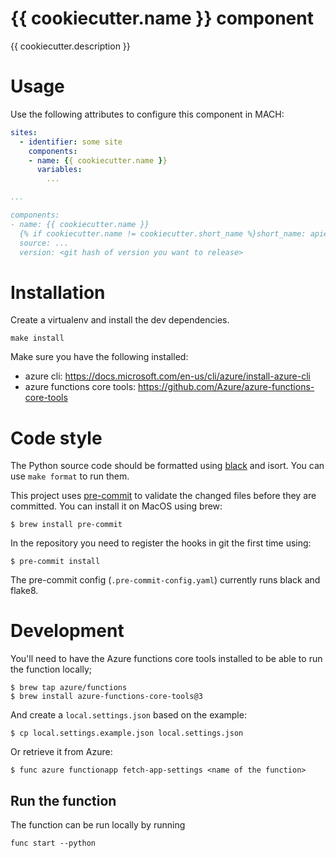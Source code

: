 # {{ cookiecutter.name }} component

{{ cookiecutter.description }}

# Usage

Use the following attributes to configure this component in MACH:

```yaml
sites:
  - identifier: some site
    components:
    - name: {{ cookiecutter.name }}
      variables:
        ...

...

components:
- name: {{ cookiecutter.name }}
  {% if cookiecutter.name != cookiecutter.short_name %}short_name: apiexts{% endif %}
  source: ...
  version: <git hash of version you want to release>
```

# Installation

Create a virtualenv and install the dev dependencies.

`make install`

Make sure you have the following installed:

- azure cli: https://docs.microsoft.com/en-us/cli/azure/install-azure-cli
- azure functions core tools: https://github.com/Azure/azure-functions-core-tools


# Code style

The Python source code should be formatted using [black](https://github.com/python/black) and isort.
You can use `make format` to run them.

This project uses [pre-commit](https://pre-commit.com) to validate the changed
files before they are committed. You can install it on MacOS using brew:

    $ brew install pre-commit

In the repository you need to register the hooks in git the first time using:

    $ pre-commit install

The pre-commit config (`.pre-commit-config.yaml`) currently runs black and
flake8.


# Development

You'll need to have the Azure functions core tools installed to be able to run the function locally;

    $ brew tap azure/functions
    $ brew install azure-functions-core-tools@3


And create a `local.settings.json` based on the example:

    $ cp local.settings.example.json local.settings.json

Or retrieve it from Azure:

    $ func azure functionapp fetch-app-settings <name of the function>

## Run the function
The function can be run locally by running

`func start --python`